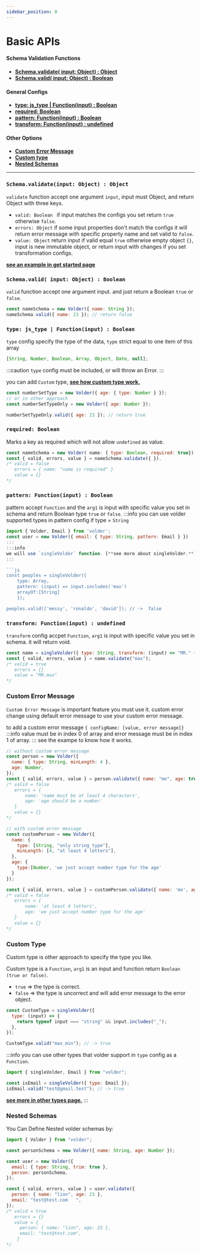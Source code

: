 ```yaml
---
sidebar_position: 0
---
```


# Basic APIs

#### Schema Validation Functions

- [**Schema.validate( input: Object) : Object**](#schemavalidateinput-object--object)
- [**Schema.valid( input: Object) : Boolean**](#schemavalid-input-object--boolean)

#### General Configs

- [**type: js_type | Function(input) : Boolean**](#type-js_type--functioninput--boolean)
- [**required: Boolean**](#required-boolean)
- [**pattern: Function(input) : Boolean**](#pattern-functioninput--boolean)
- [**transform: Function(input) : undefined**](#transform-functioninput--undefined)

#### Other Options

- [**Custom Error Message**](#custom-error-message)
- [**Custom type**](#custom-type)
- [**Nested Schemas**](#nested-schemas)

---

### `Schema.validate(input: Object) : Object`

`validate` function accept one argument `input`, input must Object, and return Object with three keys.

- `valid: Boolean ` if input matches the configs you set return `true` otherwise `false`.
- `errors: Object` if some input properties don't match the configs it will return error message with specific property name
  and set valid to `false`.
- `value: Object` return input if valid equal `true` otherwise empty object `{}`, input is new immutable object, or return input with changes if you set transformation configs.

[**see an example in get started page**](/docs/get-started/#example)

### `Schema.valid( input: Object) : Boolean`

`valid` function accept one argument input. and just return a Boolean `true` or `false`.

```js
const nameSchema = new Volder({ name: String });
nameSchema.valid({ name: 23 }); // return false
```

### `type: js_type | Function(input) : Boolean`

`type` config specify the type of the data, `type` strict equal to one item of this array

```js
[String, Number, Boolean, Array, Object, Date, null];
```

:::caution
`type` config must be included, or will throw an Error.
:::

you can add `Custom` type, [**see how custom type work.**](#custom-type)

```js
const numberSetType = new Volder({ age: { type: Number } });
// or in other approach
const numberSetTypeOnly = new Volder({ age: Number });

numberSetTypeOnly.valid({ age: 23 }); // return true
```

### `required: Boolean`

Marks a key as required which will not allow `undefined` as value.

```js
const nameSchema = new Volder( name: { type: Boolean, required: true});
const { valid, errors, value } = nameSchema.validate({ }).
/* valid = false
   errors = { name: "name is required" }
   value = {}
*/
```

### `pattern: Function(input) : Boolean`

pattern accept `Function` and the `arg1` is input with specific value you set in schema and return Boolean type `true` or `false`.
:::info
you can use volder supported types in pattern config if type = `String`

````js
import { Volder, Email } from 'volder';
const user = new Volder({ email: { type: String, pattern: Email } })
:::
:::info
we will use `singleVolder` function. [**see more about singleVolder.**](./single-volder)
:::

```js
const peoples = singleVolder({
    type: Array,
    pattern: (input) => input.includes('max')
    arrayOf:[String]
    });

peoples.valid(['messy', 'ronaldo', 'david']); // ->  false
````

### `transform: Function(input) : undefined`

`transform` config accpet `Function`, `arg1` is input with specific value you set in schema. it will return void.

```js
const name = singleVolder({ type: String, transform: (input) => "MR." + input });
const { valid, errors, value } = name.validate("max");
/* valid = true
   errors = {}
   value = "MR.max"
*/
```

### Custom Error Message

`Custom Error Message` is important feature you must use it. custom error change using default error message to use your custom error message.

to add a custom error message `{ configName: [value, error message]}`
:::info
value must be in index 0 of array and error message must be in index 1 of array.
:::
see the exampe to know how it works.

```js
// without custom error message
const person = new Volder({
  name: { type: String, minLength: 4 },
  age: Number,
});
const { valid, errors, value } = person.validate({ name: "me", age: true });
/* valid = false
   errors = {
       name: 'name must be at least 4 characters',
       age: 'age should be a number'
   }
   value = {}
*/

// with custom error message
const customPerson = new Volder({
  name: {
    type: [String, "only string type"],
    minLength: [4, "at least 4 letters"],
  },
  age: {
    type:[Number, 'we just accept number type for the age'
  }
});

const { valid, errors, value } = customPerson.validate({ name: 'me', age: false });
/* valid = false
   errors = {
       name: 'at least 4 letters',
       age: 'we just accept number type for the age'
   }
   value = {}
*/
```

### Custom Type

Custom type is other approach to specify the type you like.

Custom type is a `Function`, `arg1` is an input and function return `Boolean (true or false)`.

- `true` => the type is correct.
- `false` => the type is uncorrect and will add error message to the error object.

```js
const CustomType = singleVolder({
  type: (input) => {
    return typeof input === "string" && input.includes("_");
  },
});

CustomType.valid("max_min"); // -> true
```

:::info
you can use other types that volder support in `type` config as a `Function`.

```js
import { singleVolder, Email } from "volder";

const isEmail = singleVolder({ type: Email });
isEmail.valid("test@gmail.test"); // -> true
```

[**see more in other types page.**](./volder-types)
:::

### Nested Schemas

You Can Define Nested volder schemas by:

```js
import { Volder } from "volder";

const personSchema = new Volder({ name: String, age: Number });

const user = new Volder({
  email: { type: String, trim: true },
  person: personSchema,
});

const { valid, errors, value } = user.validate({
  person: { name: "lion", age: 23 },
  email: "test@test.com   ",
});
/* valid = true
   errors = {}
   value = {
     person: { name: "lion", age: 23 },
     email: "test@test.com",
    }
*/
```
